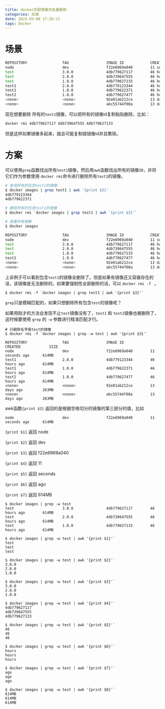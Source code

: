 ```yaml
---
title: docker匹配镜像并批量删除
categories: 后端
date: 2023-03-08 17:26:21
tags: Docker
---
```


# 场景



```bash
REPOSITORY                TAG                 IMAGE ID            CREATED             SIZE
node                      dev                 f22e6969a040        11 seconds ago      614MB
test                      3.0.0               4db779627117        46 hours ago        614MB
test                      2.0.0               4db739647555        46 hours ago        614MB
test                      1.0.0               4db779627133        46 hours ago        614MB
test1                     2.0.0               4db779123344        46 hours ago        614MB
test1                     1.0.0               4db779622371        46 hours ago        614MB
test2                     1.0.0               4db779627477        46 hours ago        614MB
<none>                    <none>              92e01ab212ce        13 days ago         263MB
<none>                    <none>              abc55744f08a        13 days ago         263MB
```

现在想要删除 所有的`test1`镜像，可以把所有的镜像id复制粘贴删除，比如：
<!--more-->
```bash
docker rmi 4db779627117 4db739647555 4db779627133
```

但是这样如果镜像多起来，就会可能复制错镜像id并且繁琐。



# 方案

可以使用`grep`函数找出所有`test1`镜像，然后用`awk`函数找出所有的镜像`ID`，并将它们作为参数使用 `docker rmi`命令进行删除所有`test1`的镜像。 

```bash
# 查询所有的包含test1的镜像
$ docker images | grep test1 | awk '{print $3}'
4db779123344
4db779622371

# 删除所有的包含test1的镜像
$ docker rmi `docker images | grep test1 | awk '{print $3}'`

# 查看所有镜像
$ docker images

REPOSITORY                TAG                 IMAGE ID            CREATED             SIZE
node                      dev                 f22e6969a040        11 seconds ago      614MB
test                      3.0.0               4db779627117        46 hours ago        614MB
test                      2.0.0               4db739647555        46 hours ago        614MB
test                      1.0.0               4db779627133        46 hours ago        614MB
test2                     1.0.0               4db779627477        46 hours ago        614MB
<none>                    <none>              92e01ab212ce        13 days ago         263MB
<none>                    <none>              abc55744f08a        13 days ago         263MB
```

上诉例子可以看到包含`test1`的镜像全删除了。但是如果有镜像还又容器存在的话，该镜像是无法删除的。如果要强制性全部删除的话，可以 `docker rmi -f ` 。

    $ docker rmi -f `docker images | grep test1 | awk '{print $3}'`

`grep`只是模糊匹配的，如果只想删除所有包含`test`的镜像呢？ 

如果用刚才的方法会发现不止`test`镜像没有了，`test1` 和 `test2`镜像也被删除了，这时候要使用 `grep` 的 `-w` 参数进行精准匹配才行。

    # 只删除名字是test的镜像
    $ docker rmi -f `docker images | grep -w test | awk '{print $3}'`

    REPOSITORY                TAG                 IMAGE ID            CREATED             SIZE
    node                      dev                 f22e6969a040        11 seconds ago      614MB
    test1                     2.0.0               4db779123344        46 hours ago        614MB
    test1                     1.0.0               4db779622371        46 hours ago        614MB
    test2                     1.0.0               4db779627477        46 hours ago        614MB
    <none>                    <none>              92e01ab212ce        13 days ago         263MB
    <none>                    <none>              abc55744f08a        13 days ago         263MB



awk函数`{print $3}` 返回的是根据空格切分的镜像的第三部分的值，比如 

    node                      dev                 f22e6969a040        11 seconds ago      614MB

`{print $1}` 返回 node

`{print $2}` 返回 dev

`{print $3}` 返回 f22e6969a040

`{print $4}` 返回 11

`{print $5}` 返回 seconds

`{print $6}` 返回 ago

`{print $7}` 返回 614MB



    $ docker images | grep -w test
    test                      3.0.0               4db779627117        46 hours ago        614MB
    test                      2.0.0               4db739647555        46 hours ago        614MB
    test                      1.0.0               4db779627133        46 hours ago        614MB

    $ docker images | grep -w test | awk '{print $1}'`
    test
    test
    test

    $ docker images | grep -w test | awk '{print $2}'`
    3.0.0 
    2.0.0 
    1.0.0 

    $ docker images | grep -w test | awk '{print $3}'`
    3.0.0 
    2.0.0 
    1.0.0 

    $ docker images | grep -w test | awk '{print $4}'`
    4db779627117
    4db739647555
    4db779627133

    $ docker images | grep -w test | awk '{print $5}'`
    46
    46
    46

    $ docker images | grep -w test | awk '{print $6}'`
    hours
    hours
    hours

    $ docker images | grep -w test | awk '{print $7}'`
    ago
    ago
    ago

    $ docker images | grep -w test | awk '{print $8}'`
    614MB
    614MB
    614MB

